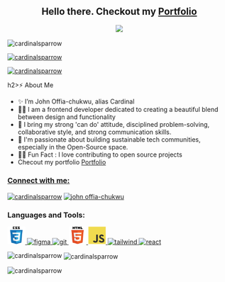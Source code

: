 <h2 align="center">Hello there. Checkout my <a href="https://cardinal-dev.netlify.app/" target= "_blank">Portfolio</h2>

<!-- Animation Typing -->

<p align="center">
  <a href="https://github.com/DenverCoder1/readme-typing-svg"><img src="https://readme-typing-svg.herokuapp.com?font=Fira+Code&pause=1100&width=500&lines=I'm+John+Offia-chukwu.;I'm+a+Frontend+Developer"></a>
</p>

<p align="left"> <img src="https://komarev.com/ghpvc/?username=cardinalsparrow&label=Profile%20views&color=0e75b6&style=flat" alt="cardinalsparrow" /> </p>

<p align="left"> <a href="https://github.com/ryo-ma/github-profile-trophy"><img src="https://github-profile-trophy.vercel.app/?username=cardinalsparrow" alt="cardinalsparrow" /></a> </p>

<p align="left"> <a href="https://twitter.com/cardinalsparrow" target="blank"><img src="https://img.shields.io/twitter/follow/cardinalsparrow?logo=twitter&style=for-the-badge" alt="cardinalsparrow" /></a> </p>

h2>⚡️ About Me</h2>

<ul>
  <li>✨ I’m John Offia-chukwu, alias Cardinal </li>
  
  <li>👨‍💻 I am a frontend developer dedicated to creating a beautiful blend between design and functionality</li>
  
  <li>🔭  I bring my strong 'can do' attitude, disciplined problem-solving, collaborative style, and strong communication skills.</a>
  
  <li>💬 I'm passionate about building sustainable tech communities, especially in the Open-Source space.</li>
  
  <li>🎉🌱 Fun Fact : I love contributing to open source projects</li>
  
  <li> Checout my portfolio <a href="https://cardinal-dev.netlify.app/">Portfolio</li>
</ul>

<h3 align="left">Connect with me:</h3>
<p align="left">
<a href="https://twitter.com/cardinalsparrow" target="blank"><img align="center" src="https://raw.githubusercontent.com/rahuldkjain/github-profile-readme-generator/master/src/images/icons/Social/twitter.svg" alt="cardinalsparrow" height="30" width="40" /></a>
<a href="https://linkedin.com/in/john offia-chukwu" target="blank"><img align="center" src="https://raw.githubusercontent.com/rahuldkjain/github-profile-readme-generator/master/src/images/icons/Social/linked-in-alt.svg" alt="john offia-chukwu" height="30" width="40" /></a>
</p>

<h3 align="left">Languages and Tools:</h3>
<p align="left"> <a href="https://www.w3schools.com/css/" target="_blank" rel="noreferrer"> <img src="https://raw.githubusercontent.com/devicons/devicon/master/icons/css3/css3-original-wordmark.svg" alt="css3" width="40" height="40"/> </a> <a href="https://www.figma.com/" target="_blank" rel="noreferrer"> <img src="https://www.vectorlogo.zone/logos/figma/figma-icon.svg" alt="figma" width="40" height="40"/> </a> <a href="https://git-scm.com/" target="_blank" rel="noreferrer"> <img src="https://www.vectorlogo.zone/logos/git-scm/git-scm-icon.svg" alt="git" width="40" height="40"/> </a> <a href="https://www.w3.org/html/" target="_blank" rel="noreferrer"> <img src="https://raw.githubusercontent.com/devicons/devicon/master/icons/html5/html5-original-wordmark.svg" alt="html5" width="40" height="40"/> </a> <a href="https://developer.mozilla.org/en-US/docs/Web/JavaScript" target="_blank" rel="noreferrer"> <img src="https://raw.githubusercontent.com/devicons/devicon/master/icons/javascript/javascript-original.svg" alt="javascript" width="40" height="40"/> </a> <a href="https://tailwindcss.com/" target="_blank" rel="noreferrer"> <img src="https://www.vectorlogo.zone/logos/tailwindcss/tailwindcss-icon.svg" alt="tailwind" width="40" height="40"/> </a> <a href="https://react.com/" target="_blank" rel="noreferrer"> <img src="https://www.vectorlogo.zone/logos/reactjs/reactjs-icon.svg" alt="react" width="40" height="40"/> </a> </p>

<p><img align="left" src="https://github-readme-stats.vercel.app/api/top-langs?username=cardinalsparrow&show_icons=true&locale=en&layout=compact" alt="cardinalsparrow" /></p>

<p>&nbsp;<img align="center" src="https://github-readme-stats.vercel.app/api?username=cardinalsparrow&show_icons=true&locale=en" alt="cardinalsparrow" /></p>

<p><img align="center" src="https://github-readme-streak-stats.herokuapp.com/?user=cardinalsparrow&" alt="cardinalsparrow" /></p>
